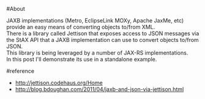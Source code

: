#About

JAXB implementations (Metro, EclipseLink MOXy, Apache JaxMe, etc) provide an easy means of converting objects to/from XML.  
There is a library called Jettison that exposes access to JSON messages via the StAX API that a JAXB implementation can use to convert objects to/from JSON.  
This library is being leveraged by a number of JAX-RS implementations.  
In this post I'll demonstrate its use in a standalone example.


#reference

* http://jettison.codehaus.org/Home
* http://blog.bdoughan.com/2011/04/jaxb-and-json-via-jettison.html